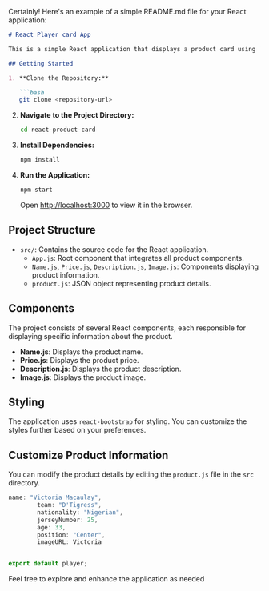 Certainly! Here's an example of a simple README.md file for your React application:

```markdown
# React Player card App

This is a simple React application that displays a product card using `create-react-app` and `react-bootstrap`.

## Getting Started

1. **Clone the Repository:**

   ```bash
   git clone <repository-url>
   ```

2. **Navigate to the Project Directory:**

   ```bash
   cd react-product-card
   ```

3. **Install Dependencies:**

   ```bash
   npm install
   ```

4. **Run the Application:**

   ```bash
   npm start
   ```

   Open [http://localhost:3000](http://localhost:3000) to view it in the browser.

## Project Structure

- `src/`: Contains the source code for the React application.
  - `App.js`: Root component that integrates all product components.
  - `Name.js`, `Price.js`, `Description.js`, `Image.js`: Components displaying product information.
  - `product.js`: JSON object representing product details.

## Components

The project consists of several React components, each responsible for displaying specific information about the product.

- **Name.js**: Displays the product name.
- **Price.js**: Displays the product price.
- **Description.js**: Displays the product description.
- **Image.js**: Displays the product image.

## Styling

The application uses `react-bootstrap` for styling. You can customize the styles further based on your preferences.

## Customize Product Information

You can modify the product details by editing the `product.js` file in the `src` directory.

```javascript
name: "Victoria Macaulay",
        team: "D'Tigress",
        nationality: "Nigerian",
        jerseyNumber: 25,
        age: 33,
        position: "Center",
        imageURL: Victoria


export default player;
```

Feel free to explore and enhance the application as needed
